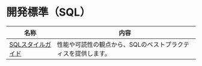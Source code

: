 # 開発標準（SQL）

|名称|内容|
|--|--|
|[SQLスタイルガイド](./style-guide/README.md)|性能や可読性の観点から、SQLのベストプラクティスを提供します。